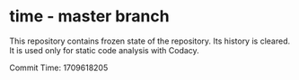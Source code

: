 # time - master branch

This repository contains frozen state of the repository.
Its history is cleared. It is used only for static code
analysis with Codacy.

Commit Time: 1709618205